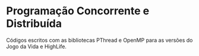 # Programação Concorrente e Distribuída

Códigos escritos com as bibliotecas PThread e OpenMP para as versões do Jogo da Vida e HighLife.
